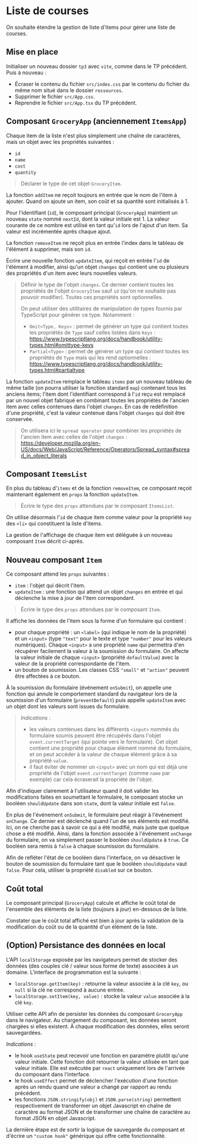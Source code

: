 # Liste de courses

On souhaite étendre la gestion de liste d'items pour gérer une liste de courses.

Mise en place
---

Initialiser un nouveau dossier `tp3` avec `vite`, comme dans le TP précédent.
Puis à nouveau :
- Écraser le contenu du fichier `src/index.css` par le contenu du fichier du même nom situé dans le dossier `ressources`.
- Supprimer le fichier `src/App.css`.
- Reprendre le fichier `src/App.tsx` du TP précédent.

Composant `GroceryApp` (anciennement `ItemsApp`)
---

Chaque item de la liste n'est plus simplement une chaîne de caractères, mais un objet avec les propriétés suivantes :
 - `id`
 - `name`
 - `cost`
 - `quantity`

> Déclarer le type de cet objet `GroceryItem`.

La fonction `addItem` ne reçoit toujours en entrée que le nom de l'item à ajouter. Quand on ajoute un item, son coût et sa quantité sont initialisés à 1.

Pour l'identifiant (`id`), le composant principal (`GroceryApp`) maintient un nouveau `state` nommé `nextId`, dont la valeur initiale est 1. La valeur courante de ce nombre est utilisé en tant qu'`id` lors de l'ajout d'un item. Sa valeur est incrémentée après chaque ajout.

La fonction `removeItem` ne reçoit plus en entrée l'index dans le tableau de l'élément à supprimer, mais son `id`.

Écrire une nouvelle fonction `updateItem`, qui reçoit en entrée l'`id` de l'élément à modifier, ainsi qu'un objet `changes` qui contient une ou plusieurs des propriétés d'un item avec leurs nouvelles valeurs.

> Définir le type de l'objet `changes`.
> Ce dernier contient toutes les propriétés de l'objet `GroceryItem` sauf `id` (qu'on ne souhaite pas pouvoir modifier). Toutes ces propriétés sont optionnelles.
> 
> On peut utiliser des utilitaires de manipulation de types fournis par TypeScript pour générer ce type. Notamment :
> - `Omit<Type, Keys>` : permet de générer un type qui contient toutes les propriétés de `Type` sauf celles listées dans `Keys` : https://www.typescriptlang.org/docs/handbook/utility-types.html#omittype-keys
> - `Partial<Type>` : permet de générer un type qui contient toutes les propriétés de `Type` mais qui les rend optionnelles : https://www.typescriptlang.org/docs/handbook/utility-types.html#partialtype

La fonction `updateItem` remplace le tableau `items` par un nouveau tableau de même taille (on pourra utiliser la fonction standard `map`) contenant tous les anciens items; l'item dont l'identifiant correspond à l'`id` reçu est remplacé par un nouvel objet fabriqué en combinant toutes les propriétés de l'ancien item avec celles contenues dans l'objet `changes`. En cas de redéfinition d'une propriété, c'est la valeur contenue dans l'objet `changes` qui doit être conservée.

> On utilisera ici le `spread operator` pour combiner les propriétés de l'ancien item avec celles de l'objet `changes` : https://developer.mozilla.org/en-US/docs/Web/JavaScript/Reference/Operators/Spread_syntax#spread_in_object_literals

Composant `ItemsList`
---

En plus du tableau d'`items` et de la fonction `removeItem`, ce composant reçoit maintenant également en `props` la fonction `updateItem`.

> Écrire le type des `props` attendues par le composant `ItemsList`.

On utilise désormais l'`id` de chaque item comme valeur pour la propriété `key` des `<li>` qui constituent la liste d'items.

La gestion de l'affichage de chaque item est déléguée à un nouveau composant `Item` décrit ci-après.

Nouveau composant `Item`
---

Ce composant attend les `props` suivantes :
- `item` : l'objet qui décrit l'item.
- `updateItem` : une fonction qui attend un objet `changes` en entrée et qui déclenche la mise à jour de l'item correspondant.

> Écrire le type des `props` attendues par le composant `Item`.

Il affiche les données de l'item sous la forme d'un formulaire qui contient :
- pour chaque propriété : un `<label>` (qui indique le nom de la propriété) et un `<input>` (type `"text"` pour le texte et type `"number"` pour les valeurs numériques). Chaque `<input>` a une propriété `name` qui permettra d'en récupérer facilement la valeur à la soumission du formulaire. On affecte la valeur initiale de chaque `<input>` (propriété  `defaultValue`) avec la valeur de la propriété correspondante de l'item.
- un bouton de soumission. Les classes CSS `"small"` et `"action"` peuvent être affectées à ce bouton.

À la soumission du formulaire (événement `onSubmit`), on appelle une fonction qui annule le comportement standard du navigateur lors de la soumission d'un formulaire (`preventDefault`) puis appelle `updateItem` avec un objet dont les valeurs sont issues du formulaire.

> _Indications_ :
> - les valeurs contenues dans les différents `<input>` nommés du formulaire soumis peuvent être récupérés dans l'objet `event.currentTarget` (qui pointe vers le formulaire). Cet objet contient une propriété pour chaque élément nommé du formulaire, et on peut accéder à la valeur de chaque élément grâce à sa propriété `value`.
> - il faut éviter de nommer un `<input>` avec un nom qui est déjà une propriété de l'objet `event.currentTarget` (comme `name` par exemple) car cela écraserait la propriété de l'objet.

Afin d'indiquer clairement à l'utilisateur quand il doit valider les modifications faites en soumettant le formulaire, le composant stocke un booléen `shouldUpdate` dans son `state`, dont la valeur initiale est `false`. 

En plus de l'événement `onSubmit`, le formulaire peut réagir à l'événement `onChange`. Ce dernier est déclenché quand l'*un* de ses éléments est modifié.  Ici, on ne cherche pas à savoir ce qui a été modifié, mais juste que quelque chose a été modifié. Ainsi, dans la fonction associée à l'événement `onChange` du formulaire, on va simplement passer le booléen `shouldUpdate` à `true`. Ce booléen sera remis à `false` à chaque soumission du formulaire.

Afin de refléter l'état de ce booléen dans l'interface, on va désactiver le bouton de soumission du formulaire tant que le booléen `shouldUpdate` vaut `false`. Pour cela, utiliser la propriété `disabled` sur ce bouton.

Coût total
---

Le composant principal (`GroceryApp`) calcule et affiche le coût total de l'ensemble des éléments de la liste (toujours à jour) en-dessous de la liste.

Constater que le coût total affiché est bien à jour après la validation de la modification du coût ou de la quantité d'un élément de la liste.

(Option) Persistance des données en local
---

L'API `localStorage` exposée par les navigateurs permet de stocker des données (des couples clé / valeur sous forme de texte) associées à un domaine. L'interface de programmation est la suivante :
 - `localStorage.getItem(key)` : retourne la valeur associée à la clé `key`, ou `null` si la clé ne correspond à aucune entrée.
 - `localStorage.setItem(key, value)` : stocke la valeur `value` associée à la clé `key`.

 Utiliser cette API afin de persister les données du composant `GroceryApp` dans le navigateur. Au chargement du composant, les données seront chargées si elles existent. À chaque modification des données, elles seront sauvegardées.

 _Indications_ :
 - le hook `useState` peut recevoir une fonction en paramètre plutôt qu'une valeur initiale. Cette fonction doit retourner la valeur utilisée en tant que valeur initiale. Elle est exécutée par `react` uniquement lors de l'arrivée du composant dans l'interface.
 - le hook `useEffect` permet de déclencher l'exécution d'une fonction après un rendu quand une valeur a changé par rapport au rendu précédent.
 - les fonctions `JSON.stringify(obj)` et `JSON.parse(string)` permettent respectivement de transformer un objet Javascript en chaîne de caractère au format JSON et de transformer une chaîne de caractère au format JSON en objet Javascript.

 La dernière étape est de sortir la logique de sauvegarde du composant et d'écrire un `"custom hook"` générique qui offre cette fonctionnalité.
